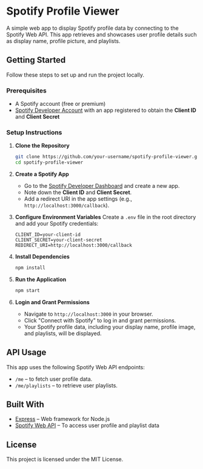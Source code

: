 # Spotify Profile Viewer

A simple web app to display Spotify profile data by connecting to the Spotify Web API. This app retrieves and showcases user profile details such as display name, profile picture, and playlists.

## Getting Started

Follow these steps to set up and run the project locally.

### Prerequisites

- A Spotify account (free or premium)
- [Spotify Developer Account](https://developer.spotify.com/) with an app registered to obtain the **Client ID** and **Client Secret**

### Setup Instructions

1. **Clone the Repository**
   ```bash
   git clone https://github.com/your-username/spotify-profile-viewer.git
   cd spotify-profile-viewer
   ```

2. **Create a Spotify App**
   - Go to the [Spotify Developer Dashboard](https://developer.spotify.com/dashboard/applications) and create a new app.
   - Note down the **Client ID** and **Client Secret**.
   - Add a redirect URI in the app settings (e.g., `http://localhost:3000/callback`).

3. **Configure Environment Variables**
   Create a `.env` file in the root directory and add your Spotify credentials:
   ```env
   CLIENT_ID=your-client-id
   CLIENT_SECRET=your-client-secret
   REDIRECT_URI=http://localhost:3000/callback
   ```

4. **Install Dependencies**
   ```bash
   npm install
   ```

5. **Run the Application**
   ```bash
   npm start
   ```

6. **Login and Grant Permissions**
   - Navigate to `http://localhost:3000` in your browser.
   - Click "Connect with Spotify" to log in and grant permissions.
   - Your Spotify profile data, including your display name, profile image, and playlists, will be displayed.

## API Usage

This app uses the following Spotify Web API endpoints:
- `/me` – to fetch user profile data.
- `/me/playlists` – to retrieve user playlists.

## Built With

- [Express](https://expressjs.com/) – Web framework for Node.js
- [Spotify Web API](https://developer.spotify.com/documentation/web-api/) – To access user profile and playlist data

## License

This project is licensed under the MIT License.
